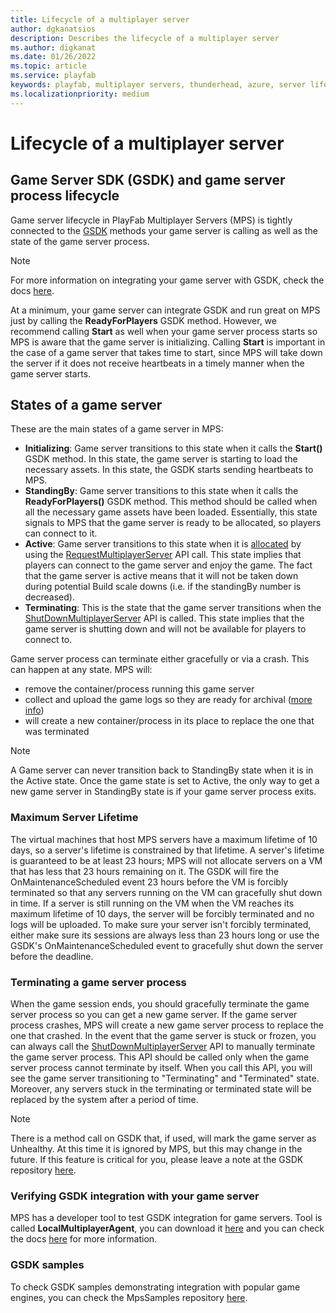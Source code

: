 ```yaml
---
title: Lifecycle of a multiplayer server 
author: dgkanatsios
description: Describes the lifecycle of a multiplayer server
ms.author: digkanat
ms.date: 01/26/2022
ms.topic: article
ms.service: playfab
keywords: playfab, multiplayer servers, thunderhead, azure, server lifecycle, regions, mps, gsdk
ms.localizationpriority: medium
---
```


# Lifecycle of a multiplayer server

## Game Server SDK (GSDK) and game server process lifecycle

Game server lifecycle in PlayFab Multiplayer Servers (MPS) is tightly connected to the [GSDK](https://github.com/PlayFab/gsdk) methods your game server is calling as well as the state of the game server process.

> [!NOTE]
> For more information on integrating your game server with GSDK, check the docs [here](integrating-game-servers-with-gsdk.md).

At a minimum, your game server can integrate GSDK and run great on MPS just by calling the **ReadyForPlayers** GSDK method. However, we recommend calling **Start** as well when your game server process starts so MPS is aware that the game server is initializing. Calling **Start** is important in the case of a game server that takes time to start, since MPS will take down the server if it does not receive heartbeats in a timely manner when the game server starts.

## States of a game server

These are the main states of a game server in MPS:

- **Initializing**: Game server transitions to this state when it calls the **Start()** GSDK method. In this state, the game server is starting to load the necessary assets. In this state, the GSDK starts sending heartbeats to MPS.
- **StandingBy**: Game server transitions to this state when it calls the **ReadyForPlayers()** GSDK method. This method should be called when all the necessary game assets have been loaded. Essentially, this state signals to MPS that the game server is ready to be allocated, so players can connect to it.
- **Active**: Game server transitions to this state when it is [allocated](allocating-game-servers-and-configuring-vs-debugging-tools.md) by using the [RequestMultiplayerServer](xref:titleid.playfabapi.com.multiplayer.multiplayerserver.requestmultiplayerserver) API call. This state implies that players can connect to the game server and enjoy the game. The fact that the game server is active means that it will not be taken down during potential Build scale downs (i.e. if the standingBy number is decreased).
- **Terminating**: This is the state that the game server transitions when the [ShutDownMultiplayerServer](xref:titleid.playfabapi.com.multiplayer.multiplayerserver.shutdownmultiplayerserver) API is called. This state implies that the game server is shutting down and will not be available for players to connect to.

Game server process can terminate either gracefully or via a crash. This can happen at any state. MPS will:

- remove the container/process running this game server
- collect and upload the game logs so they are ready for archival ([more info](archiving-and-retrieving-multiplayer-server-logs.md))
- will create a new container/process in its place to replace the one that was terminated

> [!NOTE]
> A Game server can never transition back to StandingBy state when it is in the Active state. Once the game state is set to Active, the only way to get a new game server in StandingBy state is if your game server process exits.

### Maximum Server Lifetime

The virtual machines that host MPS servers have a maximum lifetime of 10 days, so a server's lifetime is constrained by that lifetime. A server's lifetime is guaranteed to be at least 23 hours; MPS will not allocate servers on a VM that has less that 23 hours remaining on it. The GSDK will fire the OnMaintenanceScheduled event 23 hours before the VM is forcibly terminated so that any servers running on the VM can gracefully shut down in time. If a server is still running on the VM when the VM reaches its maximum lifetime of 10 days, the server will be forcibly terminated and no logs will be uploaded. To make sure your server isn't forcibly terminated, either make sure its sessions are always less than 23 hours long or use the GSDK's OnMaintenanceScheduled event to gracefully shut down the server before the deadline.

### Terminating a game server process

When the game session ends, you should gracefully terminate the game server process so you can get a new game server. If the game server process crashes, MPS will create a new game server process to replace the one that crashed. In the event that the game server is stuck or frozen, you can always call the [ShutDownMultiplayerServer](xref:titleid.playfabapi.com.multiplayer.multiplayerserver.shutdownmultiplayerserver) API to manually terminate the game server process. This API should be called only when the game server process cannot terminate by itself. When you call this API, you will see the game server transitioning to "Terminating" and "Terminated" state. Moreover, any servers stuck in the terminating or terminated state will be replaced by the system after a period of time.

> [!NOTE]
> There is a method call on GSDK that, if used, will mark the game server as Unhealthy. At this time it is ignored by MPS, but this may change in the future. If this feature is critical for you, please leave a note at the GSDK repository [here](https://github.com/PlayFab/gsdk/issues).

### Verifying GSDK integration with your game server

MPS has a developer tool to test GSDK integration for game servers. Tool is called **LocalMultiplayerAgent**, you can download it [here](https://github.com/PlayFab/MpsAgent) and you can check the docs [here](locally-debugging-game-servers-and-integration-with-playfab.md) for more information.

### GSDK samples

To check GSDK samples demonstrating integration with popular game engines, you can check the MpsSamples repository [here](https://github.com/PlayFab/MpsSamples).
